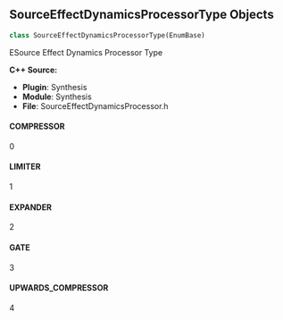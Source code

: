 ## SourceEffectDynamicsProcessorType Objects

```python
class SourceEffectDynamicsProcessorType(EnumBase)
```

ESource Effect Dynamics Processor Type

**C++ Source:**

- **Plugin**: Synthesis
- **Module**: Synthesis
- **File**: SourceEffectDynamicsProcessor.h

<a id="unreal.SourceEffectDynamicsProcessorType.COMPRESSOR"></a>

#### COMPRESSOR

0

<a id="unreal.SourceEffectDynamicsProcessorType.LIMITER"></a>

#### LIMITER

1

<a id="unreal.SourceEffectDynamicsProcessorType.EXPANDER"></a>

#### EXPANDER

2

<a id="unreal.SourceEffectDynamicsProcessorType.GATE"></a>

#### GATE

3

<a id="unreal.SourceEffectDynamicsProcessorType.UPWARDS_COMPRESSOR"></a>

#### UPWARDS_COMPRESSOR

4

<a id="unreal.SourceEffectDynamicsPeakMode"></a>